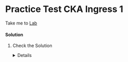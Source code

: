 # Practice Test CKA Ingress 1

  Take me to [Lab](https://kodekloud.com/courses/certified-kubernetes-administrator-with-practice-tests/lectures/10402088)

  #### Solution 

  1. Check the Solution

     <details>

      ```
      4
      ```
     </details>